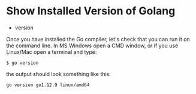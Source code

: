 # Show Installed Version of Golang

* version


Once you have installed the Go compiler, let's check that you can run it on the command line.
In MS Windows open a CMD window, or if you use Linux/Mac open a terminal and type:


```
$ go version
```

the output should look something like this:

```
go version go1.12.9 linux/amd64
```


